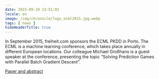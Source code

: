 ```yaml
---
date: 2015-09-10 13:51:01
locale: en
image: /img/chronicle/logo_ecml2015.jpg.webp
tags: [ news ]
hideHeaderTitle: true
---
```


In September 2015, freiheit.com sponsors the ECML PKDD in Porto. The ECML is a machine learning conference, which takes place annually in different European locations. Our colleague Michael Großhans is a guest speaker at the conference, presenting the topic “Solving Prediction Games with Parallel Batch Gradient Descent”.

[Paper and abstract](http://link.springer.com/chapter/10.1007/978-3-319-23528-8_10)